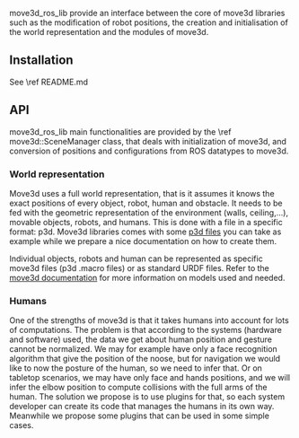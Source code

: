move3d_ros_lib provide an interface between the core of move3d libraries such
as the modification of robot positions, the creation and initialisation of the
world representation and the modules of move3d.

## Installation
See \ref README.md

## API

move3d_ros_lib main functionalities are provided by the \ref move3d::SceneManager class, that deals with initialization of move3d,
and conversion of positions and configurations from ROS datatypes to move3d.

### World representation

Move3d uses a full world representation, that is it assumes it knows the exact positions of every object, robot, human and obstacle.
It needs to be fed with the geometric representation of the environment (walls, ceiling,...), movable objects, robots, and humans. This is done with
a file in a specific format: p3d. Move3d libraries comes with some [p3d files] you can take as example while we prepare a nice documentation on how to create them.

Individual objects, robots and human can be represented as specific move3d files (p3d .macro files) or as standard URDF files. Refer to the [move3d documentation] for more
information on models used and needed.

[p3d files]:  https://www.openrobots.org/wiki/move3d#P3D_Files
[move3d documentation]: https://redmine.laas.fr/projects/move3d/wiki


### Humans

One of the strengths of move3d is that it takes humans into account for lots of computations. The problem is that according to the systems (hardware and software) used,
the data we get about human position and gesture cannot be normalized. We may for example have only a face recognition algorithm that give the position of the noose, but for
navigation we would like to now the posture of the human, so we need to infer that. Or on tabletop scenarios, we may have only face and hands positions, and we will infer the
elbow position to compute collisions with the full arms of the human.
The solution we propose is to use plugins for that, so each system developer can create its
code that manages the humans in its own way. Meanwhile we propose some plugins that can be used in some simple cases.

